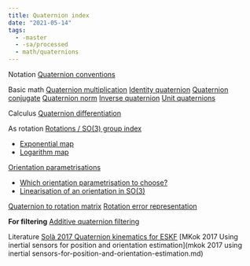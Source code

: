 ```yaml
---
title: Quaternion index
date: "2021-05-14"
tags:
  - -master
  - -sa/processed
  - math/quaternions
---
```


Notation
[Quaternion conventions](quaternion-conventions.md)

Basic math
[Quaternion multiplication](quaternion-multiplication.md)
[Identity quaternion](identity-quaternion.md)
[Quaternion conjugate](quaternion-conjugate.md)
[Quaternion norm](quaternion-norm.md)
[Inverse quaternion](inverse-quaternion.md)
[Unit quaternions](unit-quaternions.md)

Calculus
[Quaternion differentiation](quaternion-differentiation.md)

As rotation
[Rotations / SO(3) group index](rotations-_-so(3)-group-index.md)

*   [Exponential map](exponential-map.md)
*   [Logarithm map](logarithm-map.md)

[Orientation parametrisations](orientation-parametrisations.md)

*   [Which orientation parametrisation to choose?](which-orientation-parametrisation-to-choose_.md)
*   [Linearisation of an orientation in SO(3)](linearisation-of-an-orientation-in-so(3).md)

[Quaternion to rotation matrix](quaternion-to-rotation-matrix.md)
[Rotation error representation](rotation-error-representation.md)

**For filtering**
[Additive quaternion filtering](additive-quaternion-filtering.md)

Literature
[Solà 2017 Quaternion kinematics for ESKF](solà-2017-quaternion-kinematics-for-eskf.md)
[MKok 2017 Using inertial sensors for position and orientation estimation](mkok 2017 using inertial sensors-for-position-and-orientation-estimation.md)

